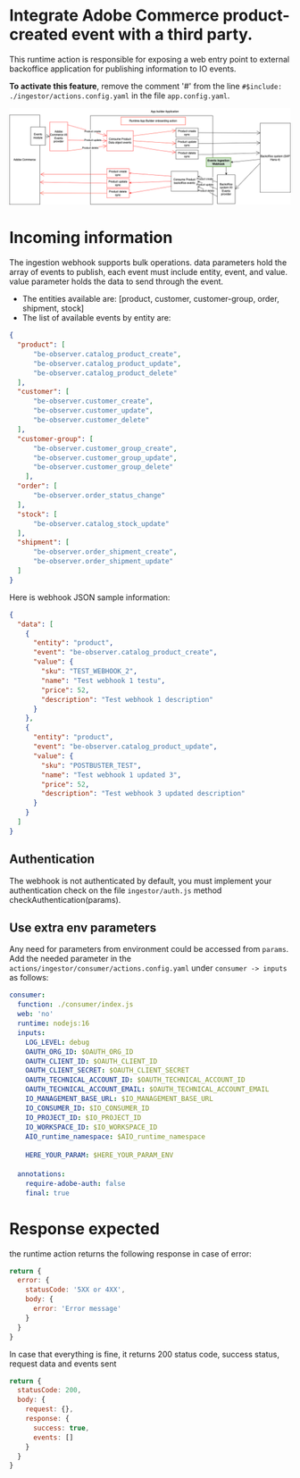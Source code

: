 # Integrate Adobe Commerce product-created event with a third party.
This runtime action is responsible for exposing a web entry point to external backoffice application for publishing information to IO events.


**To activate this feature**, remove the comment '#' from the line `#$include: ./ingestor/actions.config.yaml` in the file `app.config.yaml`.

![Alt text](BackofficeEventsIngestionWebhook.png "Title")

# Incoming information
The ingestion webhook supports bulk operations. data parameters hold the array of events to publish, each event must include entity, event, and value. value parameter holds the data to send through the event.
- The entities available are: [product, customer, customer-group, order, shipment, stock]
- The list of available events by entity are:
```json
{
  "product": [
      "be-observer.catalog_product_create",
      "be-observer.catalog_product_update",
      "be-observer.catalog_product_delete"
  ],
  "customer": [
      "be-observer.customer_create",
      "be-observer.customer_update",
      "be-observer.customer_delete"
  ],
  "customer-group": [
      "be-observer.customer_group_create",
      "be-observer.customer_group_update",
      "be-observer.customer_group_delete"
    ],
  "order": [
      "be-observer.order_status_change"
  ],
  "stock": [
      "be-observer.catalog_stock_update"
  ],
  "shipment": [
      "be-observer.order_shipment_create",
      "be-observer.order_shipment_update"
  ]
}

```

Here is webhook JSON sample information:
```json
{
  "data": [
    {
      "entity": "product",
      "event": "be-observer.catalog_product_create",
      "value": {
        "sku": "TEST_WEBHOOK_2",
        "name": "Test webhook 1 testu",
        "price": 52,
        "description": "Test webhook 1 description"
      }
    },
    {
      "entity": "product",
      "event": "be-observer.catalog_product_update",
      "value": {
        "sku": "POSTBUSTER_TEST",
        "name": "Test webhook 1 updated 3",
        "price": 52,
        "description": "Test webhook 3 updated description"
      }
    }
  ]
}
```

## Authentication
The webhook is not authenticated by default, you must implement your authentication check on the file `ingestor/auth.js` method checkAuthentication(params).

## Use extra env parameters
Any need for parameters from environment could be accessed from `params`. Add the needed parameter in the `actions/ingestor/consumer/actions.config.yaml` under `consumer -> inputs` as follows:
```yaml
consumer:
  function: ./consumer/index.js
  web: 'no'
  runtime: nodejs:16
  inputs:
    LOG_LEVEL: debug
    OAUTH_ORG_ID: $OAUTH_ORG_ID
    OAUTH_CLIENT_ID: $OAUTH_CLIENT_ID
    OAUTH_CLIENT_SECRET: $OAUTH_CLIENT_SECRET
    OAUTH_TECHNICAL_ACCOUNT_ID: $OAUTH_TECHNICAL_ACCOUNT_ID
    OAUTH_TECHNICAL_ACCOUNT_EMAIL: $OAUTH_TECHNICAL_ACCOUNT_EMAIL
    IO_MANAGEMENT_BASE_URL: $IO_MANAGEMENT_BASE_URL
    IO_CONSUMER_ID: $IO_CONSUMER_ID
    IO_PROJECT_ID: $IO_PROJECT_ID
    IO_WORKSPACE_ID: $IO_WORKSPACE_ID
    AIO_runtime_namespace: $AIO_runtime_namespace
    
    HERE_YOUR_PARAM: $HERE_YOUR_PARAM_ENV
    
  annotations:
    require-adobe-auth: false
    final: true
```

# Response expected
the runtime action returns the following response in case of error:
```javascript
return {
  error: {
    statusCode: '5XX or 4XX',
    body: {
      error: 'Error message'
    }
  }
}

```
In case that everything is fine, it returns 200 status code, success status, request data and events sent
```javascript
return {
  statusCode: 200,
  body: {
    request: {},
    response: {
      success: true,
      events: []
    }
  }
}
```

